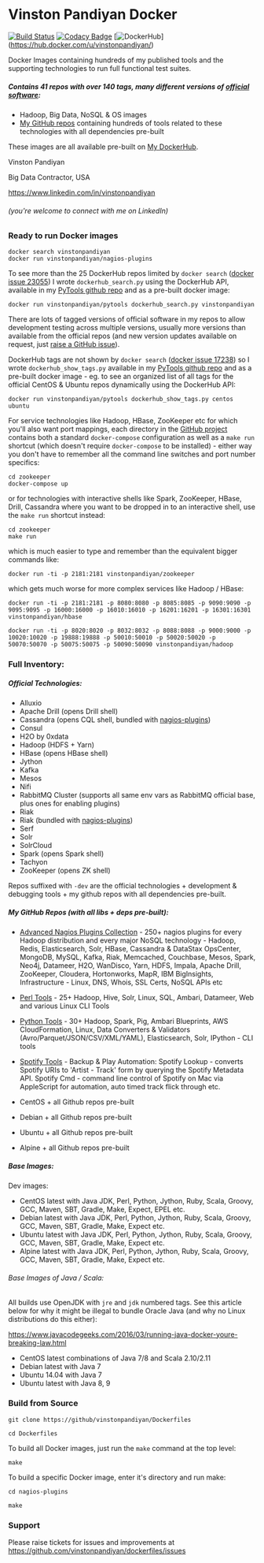 Vinston Pandiyan Docker
=======================
[![Build Status](https://travis-ci.org/vinstonpandiyan/Dockerfiles.svg?branch=master)](https://travis-ci.org/vinstonpandiyan/Dockerfiles) [![Codacy Badge](https://api.codacy.com/project/badge/Grade/7fdeee4de15a421ab55eab1248bd6af6)](https://www.codacy.com/app/vinstonpandiyan/Dockerfiles?utm_source=github.com&amp;utm_medium=referral&amp;utm_content=vinstonpandiyan/Dockerfiles&amp;utm_campaign=Badge_Grade) [![DockerHub](https://img.shields.io/badge/docker-available-blue.svg)] (https://hub.docker.com/u/vinstonpandiyan/)

Docker Images containing hundreds of my published tools and the supporting technologies to run full functional test suites.

##### Contains 41 repos with over 140 tags, many different versions of [official software](https://github.com/vinstonpandiyan/Dockerfiles#official-technologies):

* Hadoop, Big Data, NoSQL & OS images
* [My GitHub repos](https://github.com/vinstonpandiyan) containing hundreds of tools related to these technologies with all dependencies pre-built

These images are all available pre-built on [My DockerHub](https://hub.docker.com/u/vinstonpandiyan/).

Vinston Pandiyan

Big Data Contractor, USA

https://www.linkedin.com/in/vinstonpandiyan
###### (you're welcome to connect with me on LinkedIn)

### Ready to run Docker images

```
docker search vinstonpandiyan
docker run vinstonpandiyan/nagios-plugins
```

To see more than the 25 DockerHub repos limited by ```docker search``` ([docker issue 23055](https://github.com/docker/docker/issues/23055)) I wrote ```dockerhub_search.py``` using the DockerHub API, available in my [PyTools github repo](https://github.com/vinstonpandiyan/pytools) and as a pre-built docker image:

```
docker run vinstonpandiyan/pytools dockerhub_search.py vinstonpandiyan
```

There are lots of tagged versions of official software in my repos to allow development testing across multiple versions, usually more versions than available from the official repos (and new version updates available on request, just [raise a GitHub issue](https://github.com/vinstonpandiyan/Dockerfiles/issues)).

DockerHub tags are not shown by ```docker search``` ([docker issue 17238](https://github.com/docker/docker/issues/17238)) so I wrote ```dockerhub_show_tags.py``` available in my [PyTools github repo](https://github.com/vinstonpandiyan/pytools) and as a pre-built docker image - eg. to see an organized list of all tags for the official CentOS & Ubuntu repos dynamically using the DockerHub API:

```
docker run vinstonpandiyan/pytools dockerhub_show_tags.py centos ubuntu
```

For service technologies like Hadoop, HBase, ZooKeeper etc for which you'll also want port mappings, each directory in the [GitHub project](https://github.com/vinstonpandiyan/dockerfiles) contains both a standard ` docker-compose ` configuration as well as a ` make run ` shortcut (which doesn't require ` docker-compose ` to be installed) - either way you don't have to remember all the command line switches and port number specifics:
```
cd zookeeper
docker-compose up
```
or for technologies with interactive shells like Spark, ZooKeeper, HBase, Drill, Cassandra where you want to be dropped in to an interactive shell, use the ` make run ` shortcut instead:
```
cd zookeeper
make run
```
which is much easier to type and remember than the equivalent bigger commands like:
```
docker run -ti -p 2181:2181 vinstonpandiyan/zookeeper
```
which gets much worse for more complex services like Hadoop / HBase:
```
docker run -ti -p 2181:2181 -p 8080:8080 -p 8085:8085 -p 9090:9090 -p 9095:9095 -p 16000:16000 -p 16010:16010 -p 16201:16201 -p 16301:16301 vinstonpandiyan/hbase
```
```
docker run -ti -p 8020:8020 -p 8032:8032 -p 8088:8088 -p 9000:9000 -p 10020:10020 -p 19888:19888 -p 50010:50010 -p 50020:50020 -p 50070:50070 -p 50075:50075 -p 50090:50090 vinstonpandiyan/hadoop
```

### Full Inventory:

##### Official Technologies:

- Alluxio
- Apache Drill (opens Drill shell)
- Cassandra (opens CQL shell, bundled with [nagios-plugins](https://github.com/vinstonpandiyan/nagios-plugins))
- Consul
- H2O by 0xdata
- Hadoop (HDFS + Yarn)
- HBase (opens HBase shell)
- Jython
- Kafka
- Mesos
- Nifi
- RabbitMQ Cluster (supports all same env vars as RabbitMQ official base, plus ones for enabling plugins)
- Riak
- Riak (bundled with [nagios-plugins](https://github.com/vinstonpandiyan/nagios-plugins))
- Serf
- Solr
- SolrCloud
- Spark (opens Spark shell)
- Tachyon
- ZooKeeper (opens ZK shell)

Repos suffixed with ```-dev``` are the official technologies + development & debugging tools + my github repos with all dependencies pre-built.

##### My GitHub Repos (with all libs + deps pre-built):

- [Advanced Nagios Plugins Collection](https://github.com/vinstonpandiyan/nagios-plugins) - 250+ nagios plugins for every Hadoop distribution and every major NoSQL technology - Hadoop, Redis, Elasticsearch, Solr, HBase, Cassandra & DataStax OpsCenter, MongoDB, MySQL, Kafka, Riak, Memcached, Couchbase, Mesos, Spark, Neo4j, Datameer, H2O, WanDisco, Yarn, HDFS, Impala, Apache Drill, ZooKeeper, Cloudera, Hortonworks, MapR, IBM BigInsights, Infrastructure - Linux, DNS, Whois, SSL Certs, NoSQL APIs etc
- [Perl Tools](https://github.com/vinstonpandiyan/tools) - 25+ Hadoop, Hive, Solr, Linux, SQL, Ambari, Datameer, Web and various Linux CLI Tools
- [Python Tools](https://github.com/vinstonpandiyan/pytools) - 30+ Hadoop, Spark, Pig, Ambari Blueprints, AWS CloudFormation, Linux, Data Converters & Validators (Avro/Parquet/JSON/CSV/XML/YAML), Elasticsearch, Solr, IPython - CLI tools
- [Spotify Tools](https://github.com/vinstonpandiyan/spotify-tools) - Backup & Play Automation: Spotify Lookup - converts Spotify URIs to 'Artist - Track' form by querying the Spotify Metadata API. Spotify Cmd - command line control of Spotify on Mac via AppleScript for automation, auto timed track flick through etc.

- CentOS + all Github repos pre-built
- Debian + all Github repos pre-built
- Ubuntu + all Github repos pre-built
- Alpine + all Github repos pre-built

##### Base Images:

Dev images:

- CentOS latest with Java JDK, Perl, Python, Jython, Ruby, Scala, Groovy, GCC, Maven, SBT, Gradle, Make, Expect, EPEL etc.
- Debian latest with Java JDK, Perl, Python, Jython, Ruby, Scala, Groovy, GCC, Maven, SBT, Gradle, Make, Expect etc.
- Ubuntu latest with Java JDK, Perl, Python, Jython, Ruby, Scala, Groovy, GCC, Maven, SBT, Gradle, Make, Expect etc.
- Alpine latest with Java JDK, Perl, Python, Jython, Ruby, Scala, Groovy, GCC, Maven, SBT, Gradle, Make, Expect etc.

###### Base Images of Java / Scala:

All builds use OpenJDK with ```jre``` and ```jdk``` numbered tags. See this article below for why it might be illegal to bundle Oracle Java (and why no Linux distributions do this either):

https://www.javacodegeeks.com/2016/03/running-java-docker-youre-breaking-law.html

- CentOS latest combinations of Java 7/8 and Scala 2.10/2.11
- Debian latest with Java 7
- Ubuntu 14.04 with Java 7
- Ubuntu latest with Java 8, 9

### Build from Source

```
git clone https://github/vinstonpandiyan/Dockerfiles

cd Dockerfiles
```

To build all Docker images, just run the ```make``` command at the top level:

```
make
```

To build a specific Docker image, enter it's directory and run make:

```
cd nagios-plugins

make
```

### Support

Please raise tickets for issues and improvements at https://github.com/vinstonpandiyan/dockerfiles/issues

